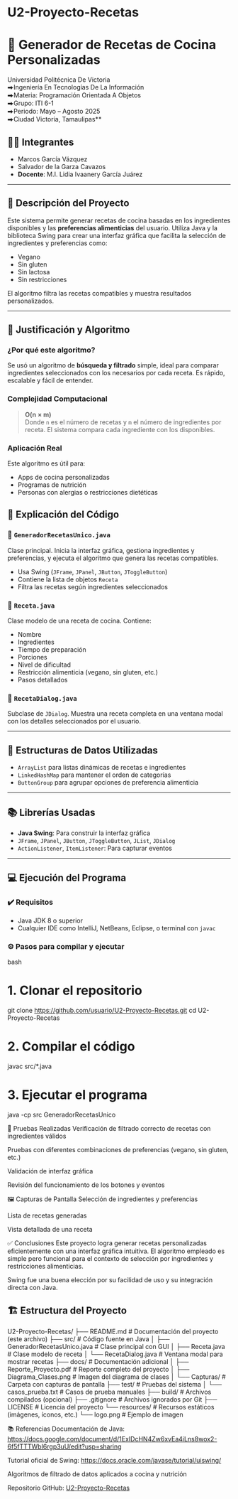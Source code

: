 # U2-Proyecto-Recetas
# 🍲 Generador de Recetas de Cocina Personalizadas

Universidad Politécnica De Victoria  
⮕Ingeniería En Tecnologías De La Información  
⮕Materia: Programación Orientada A Objetos  
⮕Grupo: ITI 6-1  
⮕Periodo: Mayo – Agosto 2025  
⮕Ciudad Victoria, Tamaulipas**

## 🧑‍💻 Integrantes

- Marcos García Vázquez  
- Salvador de la Garza Cavazos  
- **Docente**: M.I. Lidia Ivaanery García Juárez  

---

## 📌 Descripción del Proyecto

Este sistema permite generar recetas de cocina basadas en los ingredientes disponibles y las **preferencias alimenticias** del usuario. Utiliza Java y la biblioteca Swing para crear una interfaz gráfica que facilita la selección de ingredientes y preferencias como:

- Vegano
- Sin gluten
- Sin lactosa
- Sin restricciones

El algoritmo filtra las recetas compatibles y muestra resultados personalizados.

---

## 🧠 Justificación y Algoritmo

### ¿Por qué este algoritmo?

Se usó un algoritmo de **búsqueda y filtrado** simple, ideal para comparar ingredientes seleccionados con los necesarios por cada receta. Es rápido, escalable y fácil de entender.

### Complejidad Computacional

> **O(n × m)**  
Donde `n` es el número de recetas y `m` el número de ingredientes por receta. El sistema compara cada ingrediente con los disponibles.

### Aplicación Real

Este algoritmo es útil para:

- Apps de cocina personalizadas
- Programas de nutrición
- Personas con alergias o restricciones dietéticas

## 📂 Explicación del Código

### 🔸 `GeneradorRecetasUnico.java`
Clase principal. Inicia la interfaz gráfica, gestiona ingredientes y preferencias, y ejecuta el algoritmo que genera las recetas compatibles.

- Usa Swing (`JFrame`, `JPanel`, `JButton`, `JToggleButton`)
- Contiene la lista de objetos `Receta`
- Filtra las recetas según ingredientes seleccionados

### 🔸 `Receta.java`
Clase modelo de una receta de cocina. Contiene:

- Nombre
- Ingredientes
- Tiempo de preparación
- Porciones
- Nivel de dificultad
- Restricción alimenticia (vegano, sin gluten, etc.)
- Pasos detallados

### 🔸 `RecetaDialog.java`
Subclase de `JDialog`. Muestra una receta completa en una ventana modal con los detalles seleccionados por el usuario.

---

## 🧰 Estructuras de Datos Utilizadas

- `ArrayList` para listas dinámicas de recetas e ingredientes  
- `LinkedHashMap` para mantener el orden de categorías  
- `ButtonGroup` para agrupar opciones de preferencia alimenticia  

---

## 📚 Librerías Usadas

- **Java Swing**: Para construir la interfaz gráfica
- `JFrame`, `JPanel`, `JButton`, `JToggleButton`, `JList`, `JDialog`
- `ActionListener`, `ItemListener`: Para capturar eventos

---

## 💻 Ejecución del Programa

### ✔️ Requisitos

- Java JDK 8 o superior
- Cualquier IDE como IntelliJ, NetBeans, Eclipse, o terminal con `javac`

### ⚙️ Pasos para compilar y ejecutar

bash
# 1. Clonar el repositorio
git clone https://github.com/usuario/U2-Proyecto-Recetas.git
cd U2-Proyecto-Recetas

# 2. Compilar el código
javac src/*.java

# 3. Ejecutar el programa
java -cp src GeneradorRecetasUnico

🧪 Pruebas Realizadas
Verificación de filtrado correcto de recetas con ingredientes válidos

Pruebas con diferentes combinaciones de preferencias (vegano, sin gluten, etc.)

Validación de interfaz gráfica

Revisión del funcionamiento de los botones y eventos

🖼️ Capturas de Pantalla
Selección de ingredientes y preferencias

Lista de recetas generadas

Vista detallada de una receta

✅ Conclusiones
Este proyecto logra generar recetas personalizadas eficientemente con una interfaz gráfica intuitiva. El algoritmo empleado es simple pero funcional para el contexto de selección por ingredientes y restricciones alimenticias.

Swing fue una buena elección por su facilidad de uso y su integración directa con Java.

## 🏗️ Estructura del Proyecto

U2-Proyecto-Recetas/
├── README.md                  # Documentación del proyecto (este archivo)
├── src/                       # Código fuente en Java
│   ├── GeneradorRecetasUnico.java   # Clase principal con GUI
│   ├── Receta.java                  # Clase modelo de receta
│   └── RecetaDialog.java           # Ventana modal para mostrar recetas
├── docs/                      # Documentación adicional
│   ├── Reporte_Proyecto.pdf         # Reporte completo del proyecto
│   ├── Diagrama_Clases.png         # Imagen del diagrama de clases
│   └── Capturas/                   # Carpeta con capturas de pantalla
├── test/                      # Pruebas del sistema
│   └── casos_prueba.txt             # Casos de prueba manuales
├── build/                     # Archivos compilados (opcional)
├── .gitignore                 # Archivos ignorados por Git
├── LICENSE                    # Licencia del proyecto
└── resources/                 # Recursos estáticos (imágenes, íconos, etc.)
    └── logo.png                     # Ejemplo de imagen

📚 Referencias
Documentación de Java: https://docs.google.com/document/d/1ExIDcHN4Zw6xvEa4iLns8wox2-6f5fTTTWbI6rgp3uU/edit?usp=sharing

Tutorial oficial de Swing: https://docs.oracle.com/javase/tutorial/uiswing/

Algoritmos de filtrado de datos aplicados a cocina y nutrición

Repositorio GitHub: [U2-Proyecto-Recetas](https://github.com/MarcosBelicoTech/U2-Proyecto-Recetas.git)
